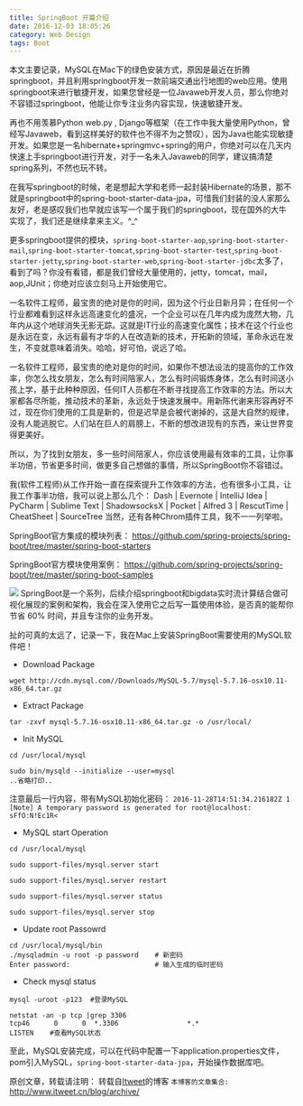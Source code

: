 ```yaml
---
title: SpringBoot 开篇介绍
date: 2016-12-03 18:05:26
category: Web Design
tags: Boot
---
```

本文主要记录，MySQL在Mac下的绿色安装方式，原因是最近在折腾springboot，并且利用springboot开发一款前端交通出行地图的web应用。使用springboot来进行敏捷开发，如果您曾经是一位Javaweb开发人员，那么你绝对不容错过springboot，他能让你专注业务内容实现，快速敏捷开发。

再也不用羡慕Python web.py , Django等框架（在工作中我大量使用Python，曾经写Javaweb，看到这样美好的软件也不得不为之赞叹），因为Java也能实现敏捷开发。如果您是一名hibernate+springmvc+spring的用户，你绝对可以在几天内快速上手springboot进行开发，对于一名未入Javaweb的同学，建议搞清楚spring系列，不然也玩不转。

在我写springboot的时候，老是想起大学和老师一起封装Hibernate的场景，那不就是springboot中的spring-boot-starter-data-jpa，可惜我们封装的没人家那么友好，老是感叹我们也早就应该写一个属于我们的springboot，现在国外的大牛实现了，我们还是继续拿来主义。^_^

更多springboot提供的模块，`spring-boot-starter-aop`,`spring-boot-starter-mail`,`spring-boot-starter-tomcat`,`spring-boot-starter-test`,`spring-boot-starter-jetty`,`spring-boot-starter-web`,`spring-boot-starter-jdbc`太多了，看到了吗？你没有看错，都是我们曾经大量使用的，jetty，tomcat，mail，aop,JUnit；你绝对应该立刻马上开始使用它。

一名软件工程师，最宝贵的绝对是你的时间，因为这个行业日新月异；在任何一个行业都难看到这样永远高速变化的盛况，一个企业可以在几年内成为庞然大物，几年内从这个地球消失无影无踪。这就是IT行业的高速变化属性；技术在这个行业也是永远在变，永远有最有才华的人在改造新的技术，开拓新的领域，革命永远在发生，不变就意味着消失。哈哈，好可怕，说远了哈。

一名软件工程师，最宝贵的绝对是你的时间，如果你不想法设法的提高你的工作效率，你怎么找女朋友，怎么有时间陪家人，怎么有时间锻炼身体，怎么有时间送小孩上学，基于此种种原因，任何IT人员都在不断寻找提高工作效率的方法。所以大家都各尽所能，推动技术的革新，永远处于快速发展中。用新陈代谢来形容再好不过，现在你们使用的工具是新的，但是迟早是会被代谢掉的，这是大自然的规律，没有人能逃脱它。人们站在巨人的肩膀上，不断的想改进现有的东西，来让世界变得更美好。

所以，为了找到女朋友，多一些时间陪家人，你应该使用最有效率的工具，让你事半功倍，节省更多时间，做更多自己想做的事情，所以SpringBoot你不容错过。

我(软件工程师)从工作开始一直在探索提升工作效率的方法，也有很多小工具，让我工作事半功倍，我可以说上那么几个：
    Dash | Evernote | IntelliJ Idea | PyCharm | Sublime Text | ShadowsocksX | Pocket | Alfred 3 | RescutTime | CheatSheet | SourceTree 
当然，还有各种Chrom插件工具，我不一一列举啦。

SpringBoot官方集成的模块列表：
    https://github.com/spring-projects/spring-boot/tree/master/spring-boot-starters

SpringBoot官方模块使用案例：
    https://github.com/spring-projects/spring-boot/tree/master/spring-boot-samples

![](https://www.itweet.cn/screenshots/spring-init.png)
SpringBoot是一个系列，后续介绍springboot和bigdata实时流计算结合做可视化展现的案例和架构，我会在深入使用它之后写一篇使用体验，是否真的能帮你节省 60% 时间，并且专注你的业务开发。

扯的可真的太远了，记录一下，我在Mac上安装SpringBoot需要使用的MySQL软件吧！

* Download Package

```
wget http://cdn.mysql.com//Downloads/MySQL-5.7/mysql-5.7.16-osx10.11-x86_64.tar.gz
```

* Extract Package

```
tar -zxvf mysql-5.7.16-osx10.11-x86_64.tar.gz -o /usr/local/
```

* Init MySQL

```
cd /usr/local/mysql

sudo bin/mysqld --initialize --user=mysql
..省略打印..
```

注意最后一行内容，带有MySQL初始化密码：
    `2016-11-28T14:51:34.216182Z 1 [Note] A temporary password is generated for root@localhost: sFfO:N!Ec1R<`

* MySQL start Operation

```
cd /usr/local/mysql

sudo support-files/mysql.server start

sudo support-files/mysql.server restart

sudo support-files/mysql.server status

sudo support-files/mysql.server stop
```

* Update root Passowrd

```
cd /usr/local/mysql/bin
./mysqladmin -u root -p password    # 新密码
Enter password:                     # 输入生成的临时密码
```

* Check mysql status

```
mysql -uroot -p123  #登录MySQL

netstat -an -p tcp |grep 3306
tcp46      0      0  *.3306                 *.*                    LISTEN    #查看MySQL状态
```

至此，MySQL安装完成，可以在代码中配置一下application.properties文件，pom引入MySQL，`spring-boot-starter-data-jpa`，开始操作数据库吧。


原创文章，转载请注明： 转载自[Itweet](http://www.itweet.cn)的博客
`本博客的文章集合:` http://www.itweet.cn/blog/archive/
